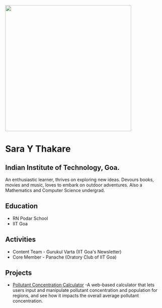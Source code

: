 <title>Sara Y Thakare</title>
<img src="https://user-images.githubusercontent.com/125442270/233764192-423c75a4-c03b-4470-80f1-784e6538c910.jpg" height="400px" />


# Sara Y Thakare
## Indian Institute of Technology, Goa.

An enthusiastic learner, thrives on exploring new ideas. Devours books, movies and music, loves to embark on outdoor adventures. Also a Mathematics and Computer Science undergrad.


## Education

- RN Podar School 
- IIT Goa


## Activities

- Content Team - Gurukul Varta (IIT Goa's Newsletter)
- Core Member - Panache (Oratory Club of IIT Goa)

## Projects

- [Pollutant Concentration Calculator](https://urbanemissions.info/tools/sim-air-simulators-calculate-pop-weighted-concentrations-v1/)
    -A web-based calculator that lets users input and manipulate pollutant concentration and population for regions, and see how it impacts the overall average pollutant concentration. 





  
